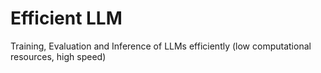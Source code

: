 # Efficient LLM
Training, Evaluation and Inference of LLMs efficiently (low computational resources, high speed)
